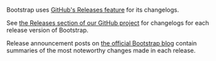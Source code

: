 Bootstrap uses [GitHub's Releases feature](https://blog.github.com/2013-07-02-release-your-software/) for its changelogs.

See [the Releases section of our GitHub project](https://github.com/twbs/bootstrap/releases) for changelogs for each release version of Bootstrap.

Release announcement posts on [the official Bootstrap blog](https://blog.getbootstrap.com/) contain summaries of the most noteworthy changes made in each release.
